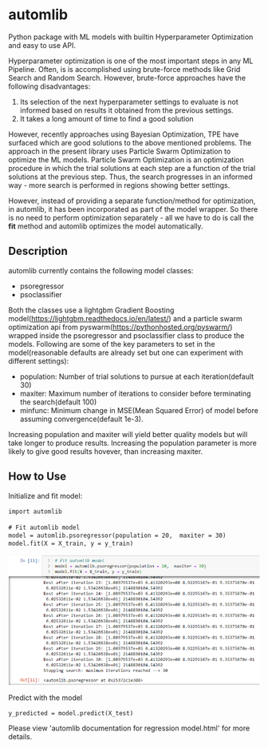 # automlib
Python package with ML models with builtin Hyperparameter Optimization and easy to use API.

Hyperparameter optimization is one of the most important steps in any ML Pipeline. Often, is is accomplished using brute-force methods like Grid Search and Random Search. However, brute-force approaches have the following disadvantages:
  1. Its selection of the next hyperparameter settings to evaluate is not informed based on results it obtained from the previous settings.
  2. It takes a long amount of time to find a good solution
 
However, recently approaches using Bayesian Optimization, TPE have surfaced which are good solutions to the above mentioned problems. The approach in the present library uses Particle Swarm Optimization to optimize the ML models. Particle Swarm Optimization is an optimization procedure in which the trial solutions at each step are a function of the trial solutions at the previous step. Thus, the search progresses in an informed way - more search is performed in regions showing better settings.           

However, instead of providing a separate function/method for optimization, in automlib, it has been incorporated as part of the model wrapper. So there is no need to perform optimization separately - all we have to do is call the **fit** method and automlib optimizes the model automatically.

## Description
automlib currently contains the following model classes: 
* psoregressor
* psoclassifier

Both the classes use a lightgbm Gradient Boosting model(https://lightgbm.readthedocs.io/en/latest/) and a particle swarm optimization api from pyswarm(https://pythonhosted.org/pyswarm/) wrapped inside the psoregressor and psoclassifier class to produce the models. 
Following are some of the key parameters to set in the model(reasonable defaults are already set but one can experiment with different settings):
* population: Number of trial solutions to pursue at each iteration(default 30)
* maxiter: Maximum number of iterations to consider before terminating the search(default 100)
* minfunc: Minimum change in MSE(Mean Squared Error) of model before assuming convergence(default 1e-3). 

Increasing population and maxiter will yield better quality models but will take longer to produce results. Increasing the population parameter is more likely to give good results hovever, than increasing maxiter.  

## How to Use
Initialize and fit model:
```
import automlib

# Fit automlib model
model = automlib.psoregressor(population = 20,  maxiter = 30)
model.fit(X = X_train, y = y_train)
```
![Training Progress](/automlib_reg.PNG)

Predict with the model
```
y_predicted = model.predict(X_test)
```

Please view 'automlib documentation for regression model.html' for more details.
